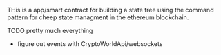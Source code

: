 THis is a app/smart contract for building a state tree using the command pattern for 
cheep state managment in the ethereum blockchain.


TODO
pretty much everything
- figure out events with CryptoWorldApi/websockets

